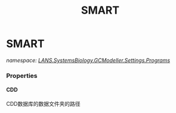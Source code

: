 ﻿---
title: SMART
---

# SMART
_namespace: [LANS.SystemsBiology.GCModeller.Settings.Programs](N-LANS.SystemsBiology.GCModeller.Settings.Programs.html)_






### Properties

#### CDD
CDD数据库的数据文件夹的路径
